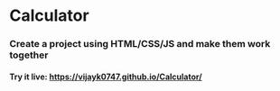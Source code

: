 # Calculator

### Create a project using HTML/CSS/JS and make them work together

#### Try it live: https://vijayk0747.github.io/Calculator/
